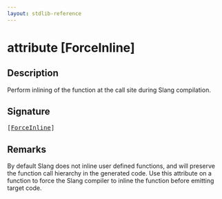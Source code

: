 ```yaml
---
layout: stdlib-reference
---
```


# attribute [ForceInline]

## Description

Perform inlining of the function at the call site during Slang compilation.

## Signature

<pre>
[<a href="forceinline-05.md">ForceInline</a>]
</pre>

## Remarks

By default Slang does not inline user defined functions, and will preserve the function call hierarchy in the generated code.
Use this attribute on a function to force the Slang compiler to inline the function before emitting target code.



<script>
// Fix .md links to .html when on ReadTheDocs
if (window.location.hostname.includes('readthedocs') || 
    window.location.hostname.includes('rtfd.io')) {
  document.addEventListener('DOMContentLoaded', function() {
    const links = document.querySelectorAll('a');
    links.forEach(link => {
      const href = link.getAttribute('href');
      if (href && href.includes('.md')) {
        // This regex will handle .md links with or without fragment identifiers or query parameters
        link.href = link.href.replace(/(.+)\.md(#[^?]*)?(\?.*)?$/, '$1.html$2$3');
      }
    });
  });
}
</script>
